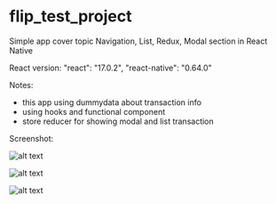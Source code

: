# flip_test_project

Simple app cover topic Navigation, List, Redux, Modal section in React Native

React version:
    "react": "17.0.2",
    "react-native": "0.64.0"
    
Notes:
 - this app using dummydata about transaction info
 - using hooks and functional component
 - store reducer for showing modal and list transaction
    
Screenshot:

![alt text](https://github.com/calvintorsaGit/flip_test_project/blob/master/ss_home.png?raw=true)

![alt text](https://github.com/calvintorsaGit/flip_test_project/blob/master/ss_detail.png?raw=true)

![alt text](https://github.com/calvintorsaGit/flip_test_project/blob/master/ss_modal.png?raw=true)
